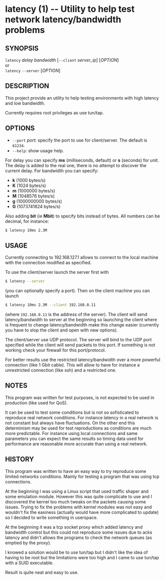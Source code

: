 latency (1) -- Utility to help test network latency/bandwidth problems
======================================================================

## SYNOPSIS

  `latency` *delay* *bandwidth* [`--client` *server_ip*] [*OPTION*]  
or  
  `latency` `--server` [*OPTION*]

## DESCRIPTION

This project provide an utility to help testing environments
with high latency and low bandwidth.

Currently requires root privileges as use tun/tap.

## OPTIONS

  * `--port` *port*:
    specify the port to use for client/server.
    The default is `61234`.
  * `--help`:
    show usage help.

For delay you can specify **ms** (milliseconds, default) or **s**
(seconds) for unit. The delay is added to the real one, there is no
attempt to discover the current delay.
For bandwidth you can specify:

 * **k** (1000 bytes/s)
 * **K** (1024 bytes/s)
 * **m** (1000000 bytes/s)
 * **M** (1048576 bytes/s)
 * **g** (1000000000 bytes/s)
 * **G** (1073741824 bytes/s)

Also adding **bit** (ie **Mbit**) to specify bits instead of
bytes.
All numbers can be decimal, for instance:


```bash
$ latency 10ms 2.3M
```

## USAGE

Currently connecting to 192.168.127.1 allows to connect to
the local machine with the connection modified as specified.

To use the client/server launch the server first with

```bash
$ latency --server
```

(you can optionally specify a port). Then on the client machine
you can launch

```bash
$ latency 10ms 2.3M --client 192.168.0.11
```

(where `192.168.0.11` is the address of the server). The client
will send latency/bandwidth to server at the beginning so launching
the client where is frequent to change latency/bandwidth make this
change easier (currently you have to stop the client and open with
new options).

The client/server use UDP protocol. The server will bind to the UDP
port specified while the client will send packets to this port. If
something is not working check your firewall for this port/protocol.

For better results use the restricted latency/bandwidth over a more
powerful connection (like 1 Gbit cable). This will allow to have for
instance a unrestricted connection (like ssh) and a restricted one.

## NOTES

This program was written for test purposes, is not expected to be
used in production (like used for QoS).

It can be used to test some conditions but is not so sofisticated
to reproduce real network conditions. For instance latency in a real
network is not constant but always have fluctuations.
On the other end this determinism may be used for test reproductions
as conditions are much more predictable.
For instance using local connections and same parameters you can
expect the same results so timing data used for performance are
reasonable more accurate than using a real network.

## HISTORY

This program was written to have an easy way to try reproduce some
limited networks conditions. Mainly for testing a program that was
using tcp connections.

At the beginning I was using a Linux script that used traffic shaper
and some emulation module.
However this was quite complicate to use and I discovered the kernel
too much tweaks on the packets causing some issues.
Trying to fix the problems with kernel modules was not easy and
wouldn't fix the easiness (actually would have more complicated to
update) so I decided to write something in userspace.

At the beginning it was a tcp socket proxy which added latency and
bandwidth control but this could not reproduce some issues due to
acks latency and didn't allows the programs to check the network
queues (as emptied by the proxy).

I knowed a solution would be to use tun/tap but I didn't like the
idea of having to be root but the limitations were too high and I
came to use tun/tap with a SUID executable.

Result is quite neat and easy to use.
